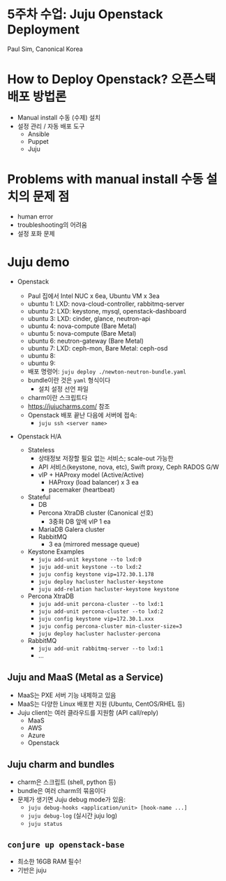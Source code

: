 5주차 수업: Juju Openstack Deployment
=======================================
Paul Sim, Canonical Korea

# How to Deploy Openstack? 오픈스택 배포 방법론
- Manual install 수동 (수제) 설치
- 설정 관리 / 자동 배포 도구
    - Ansible
    - Puppet
    - Juju

# Problems with manual install 수동 설치의 문제 점
- human error
- troubleshooting의 어려움
- 설정 포화 문제

# Juju demo
- Openstack
    - Paul 집에서 Intel NUC x 6ea, Ubuntu VM x 3ea
    - ubuntu 1: LXD: nova-cloud-controller, rabbitmq-server
    - ubuntu 2: LXD: keystone, mysql, openstack-dashboard
    - ubuntu 3: LXD: cinder, glance, neutron-api
    - ubuntu 4: nova-compute (Bare Metal)
    - ubuntu 5: nova-compute (Bare Metal)
    - ubuntu 6: neutron-gateway (Bare Metal)
    - ubuntu 7: LXD: ceph-mon, Bare Metal: ceph-osd
    - ubuntu 8:
    - ubuntu 9:
    - 배포 명령어: `juju deploy ./newton-neutron-bundle.yaml`
    - bundle이란 것은 `yaml` 형식이다
      - 설치 설정 선언 파일
    - charm이란 스크립트다
    - https://jujucharms.com/ 참조
    - Openstack 배포 끝난 다음에 서버에 접속:
       - `juju ssh <server name>`

- Openstack H/A
    - Stateless
       - 상태정보 저장할 필요 없는 서비스; scale-out 가능한
       - API 서비스(keystone, nova, etc), Swift proxy, Ceph RADOS G/W
       - vIP + HAProxy model (Active/Active)
           - HAProxy (load balancer) x 3 ea
           - pacemaker (heartbeat)
    - Stateful
       - DB
       - Percona XtraDB cluster (Canonical 선호)
           - 3중화 DB 앞에 vIP 1 ea
       - MariaDB Galera cluster
       - RabbitMQ
           - 3 ea (mirrored message queue)
    - Keystone Examples
        - `juju add-unit keystone --to lxd:0`
        - `juju add-unit keystone --to lxd:2`
        - `juju config keystone vip=172.30.1.178`
        - `juju deploy hacluster hacluster-keystone`
        - `juju add-relation hacluster-keystone keystone`
    - Percona XtraDB
        - `juju add-unit percona-cluster --to lxd:1`
        - `juju add-unit percona-cluster --to lxd:2`
        - `juju config keystone vip=172.30.1.xxx`
        - `juju config percona-cluster min-cluster-size=3`
        - `juju deploy hacluster hacluster-percona`
    - RabbitMQ
        - `juju add-unit rabbitmq-server --to lxd:1`
        -  ...

## Juju and MaaS (Metal as a Service)
- MaaS는 PXE 서버 기능 내제하고 있음
- MaaS는 다양한 Linux 배포판 지원 (Ubuntu, CentOS/RHEL 등)
- Juju client는 여러 클라우드를 지원함 (API call/reply)
    - MaaS
    - AWS
    - Azure
    - Openstack

## Juju charm and bundles
- charm은 스크립트 (shell, python 등)
- bundle은 여러 charm의 묶음이다
- 문제가 생기면 Juju debug mode가 있음:
    - `juju debug-hooks <application/unit> [hook-name ...]`
    - `juju debug-log` (실시간 juju log)
    - `juju status`

## `conjure up openstack-base`
- 최소한 16GB RAM 필수!
- 기반은 juju
